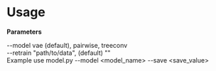 # Usage

**Parameters**

--model vae (default), pairwise, treeconv
<br>
--retrain "path/to/data", (default) ""
<br>
Example use model.py --model <model_name> --save <save_value>